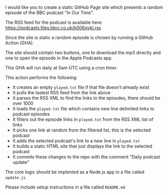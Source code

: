 I would like you to create a static GitHub Page site which presents a random episode of the BBC podcast "In Our Time".

The RSS feed for the podcast is available here: https://podcasts.files.bbci.co.uk/b006qykl.rss

Since the site is static a random episode is chosen by running a GitHub Action (GHA).

The site should contain two buttons, one to download the mp3 directly and one to open
the episode in the Apple Podcasts app.

This GHA will run daily at 5am UTC using a cron timer.


This action performs the following:
- It creates an empty `played.txt` file if that file doesn't already exist
- It pulls the lastest RSS feed from the link above
- It parses the RSS XML to find the links to the episodes, there should be over 1000
- It loads the `played.txt` file which contains new line delimited links to podcast episodes
- It filters out the episode links in `played.txt` from the RSS XML list of links
- It picks one link at random from the filtered list, this is the selected podcast
- It adds the selected podcast's link to a new line in `played.txt`
- It builds a static HTML site that just displays the link to the selected podcast
- It commits these changes to the repo with the comment "Daily podcast update"


The core logic should be implented as a Node.js app in a file called `update.js`.

Please include setup instructions in a file called `README.md`
